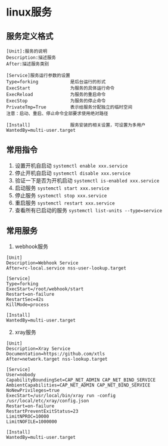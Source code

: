 # linux服务

## 服务定义格式

```
[Unit]:服务的说明
Description:描述服务
After:描述服务类别

[Service]服务运行参数的设置
Type=forking            是后台运行的形式
ExecStart               为服务的具体运行命令
ExecReload              为服务的重启命令
ExecStop                为服务的停止命令
PrivateTmp=True         表示给服务分配独立的临时空间
注意：启动、重启、停止命令全部要求使用绝对路径

[Install]               服务安装的相关设置，可设置为多用户
WantedBy=multi-user.target 
```
## 常用指令
1. 设置开机自启动   `systemctl enable xxx.service`
2. 停止开机自启动   `systemctl disable xxx.service`
3. 验证一下是否为开机启动  `systemctl is-enabled xxx.service`
4. 启动服务  `systemctl start xxx.service`
5. 停止服务  `systemctl stop xxx.service`
6. 重启服务  `systemctl restart xxx.service`
7. 查看所有已启动的服务  `systemctl list-units --type=service`

## 常用服务

1. webhook服务
```
[Unit]
Description=Webhook Service
After=rc-local.service nss-user-lookup.target

[Service]
Type=forking
ExecStart=/root/webhook/start
Restart=on-failure
RestartSec=42s
KillMode=process 

[Install]
WantedBy=multi-user.target
```
2. xray服务
```
[Unit]
Description=Xray Service
Documentation=https://github.com/xtls
After=network.target nss-lookup.target

[Service]
User=nobody
CapabilityBoundingSet=CAP_NET_ADMIN CAP_NET_BIND_SERVICE
AmbientCapabilities=CAP_NET_ADMIN CAP_NET_BIND_SERVICE
NoNewPrivileges=true
ExecStart=/usr/local/bin/xray run -config /usr/local/etc/xray/config.json
Restart=on-failure
RestartPreventExitStatus=23
LimitNPROC=10000
LimitNOFILE=1000000

[Install]
WantedBy=multi-user.target
```
